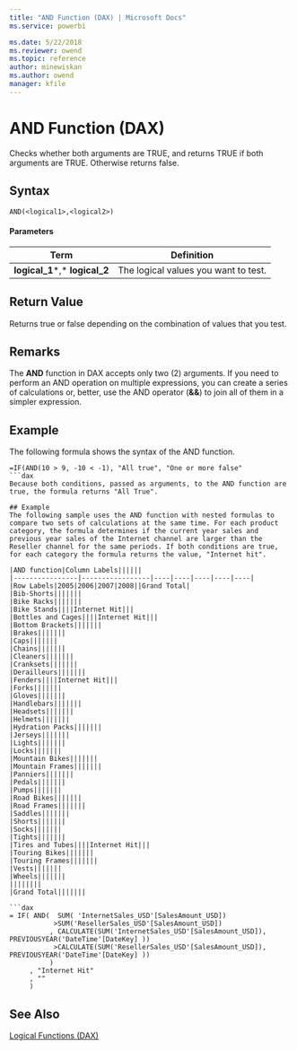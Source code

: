 ```yaml
---
title: "AND Function (DAX) | Microsoft Docs"
ms.service: powerbi 

ms.date: 5/22/2018
ms.reviewer: owend
ms.topic: reference
author: minewiskan
ms.author: owend
manager: kfile
---
```

# AND Function (DAX)
Checks whether both arguments are TRUE, and returns TRUE if both arguments are TRUE. Otherwise returns false.  
  
## Syntax  
  
```dax
AND(<logical1>,<logical2>)  
```
  
#### Parameters  
  
|Term|Definition|  
|--------|--------------|  
|**logical_1***,* **logical_2**|The logical values you want to test.|  
  
## Return Value  
Returns true or false depending on the combination of values that you test.  
  
## Remarks  
The **AND** function in DAX accepts only two (2) arguments. If you need to perform an AND operation on multiple expressions, you can create a series of calculations or, better, use the AND operator (**&amp;&amp;**) to join all of them in a simpler expression.  
  
## Example  
The following formula shows the syntax of the AND function.  
  
```dax
=IF(AND(10 > 9, -10 < -1), "All true", "One or more false"  
```dax
Because both conditions, passed as arguments, to the AND function are true, the formula returns "All True".  
  
## Example  
The following sample uses the AND function with nested formulas to compare two sets of calculations at the same time. For each product category, the formula determines if the current year sales and previous year sales of the Internet channel are larger than the Reseller channel for the same periods. If both conditions are true, for each category the formula returns the value, "Internet hit".  
  
|AND function|Column Labels||||||  
|----------------|-----------------|----|----|----|----|----|  
|Row Labels|2005|2006|2007|2008||Grand Total|  
|Bib-Shorts|||||||  
|Bike Racks|||||||  
|Bike Stands||||Internet Hit|||  
|Bottles and Cages||||Internet Hit|||  
|Bottom Brackets|||||||  
|Brakes|||||||  
|Caps|||||||  
|Chains|||||||  
|Cleaners|||||||  
|Cranksets|||||||  
|Derailleurs|||||||  
|Fenders||||Internet Hit|||  
|Forks|||||||  
|Gloves|||||||  
|Handlebars|||||||  
|Headsets|||||||  
|Helmets|||||||  
|Hydration Packs|||||||  
|Jerseys|||||||  
|Lights|||||||  
|Locks|||||||  
|Mountain Bikes|||||||  
|Mountain Frames|||||||  
|Panniers|||||||  
|Pedals|||||||  
|Pumps|||||||  
|Road Bikes|||||||  
|Road Frames|||||||  
|Saddles|||||||  
|Shorts|||||||  
|Socks|||||||  
|Tights|||||||  
|Tires and Tubes||||Internet Hit|||  
|Touring Bikes|||||||  
|Touring Frames|||||||  
|Vests|||||||  
|Wheels|||||||  
||||||||  
|Grand Total|||||||  
  
```dax
= IF( AND(  SUM( 'InternetSales_USD'[SalesAmount_USD])  
           >SUM('ResellerSales_USD'[SalesAmount_USD])  
          , CALCULATE(SUM('InternetSales_USD'[SalesAmount_USD]), PREVIOUSYEAR('DateTime'[DateKey] ))   
           >CALCULATE(SUM('ResellerSales_USD'[SalesAmount_USD]), PREVIOUSYEAR('DateTime'[DateKey] ))  
          )  
     , "Internet Hit"  
     , ""  
     )  
```
  
## See Also  
[Logical Functions &#40;DAX&#41;](logical-functions-dax.md)  
  

